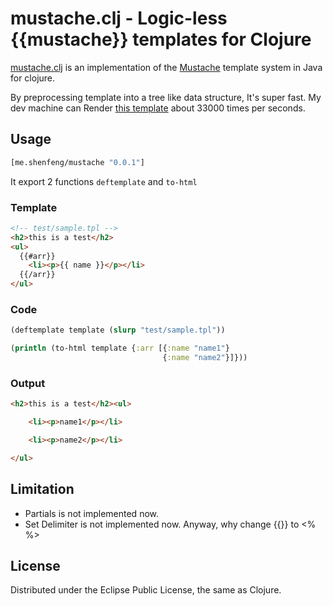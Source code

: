# mustache.clj - Logic-less {{mustache}} templates for Clojure

[mustache.clj](https://github.com/shenfeng/mustache.clj)
is an implementation of the [Mustache](http://mustache.github.com/)
template system in Java for clojure.

By preprocessing template into a tree like data structure, It's super
fast. My dev machine can Render
[this template](https://github.com/shenfeng/mustache.clj/blob/master/test/test.tpl)
about 33000 times per seconds.

## Usage

```clj
[me.shenfeng/mustache "0.0.1"]
```
It export 2 functions `deftemplate` and `to-html`

### Template

```html
<!-- test/sample.tpl -->
<h2>this is a test</h2>
<ul>
  {{#arr}}
    <li><p>{{ name }}</p></li>
  {{/arr}}
</ul>
```
### Code

```clj
(deftemplate template (slurp "test/sample.tpl"))

(println (to-html template {:arr [{:name "name1"}
                                  {:name "name2"}]}))

```

### Output

```html
<h2>this is a test</h2><ul>

    <li><p>name1</p></li>

    <li><p>name2</p></li>

</ul>
```

## Limitation

 * Partials is not implemented now.
 * Set Delimiter is not implemented now. Anyway, why change {{}} to <% %>

## License

Distributed under the Eclipse Public License, the same as Clojure.
